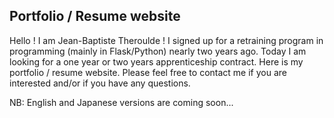 ## Portfolio / Resume website

Hello ! I am Jean-Baptiste Theroulde !
I signed up for a retraining program in programming (mainly in Flask/Python)
nearly two years ago. Today I am looking for a one year or two years 
apprenticeship contract.
Here is my portfolio / resume website. Please feel free to contact me if you
are interested and/or if you have any questions.

NB: English and Japanese versions are coming soon...